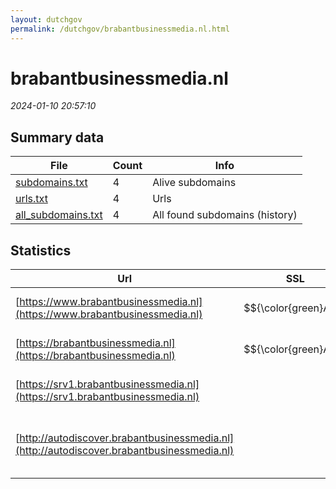 ```yaml
---
layout: dutchgov
permalink: /dutchgov/brabantbusinessmedia.nl.html
---
```



# brabantbusinessmedia.nl
*2024-01-10 20:57:10*
## Summary data


| File       | Count | Info |
|------------|-------|------|
|[subdomains.txt](/data/brabantbusinessmedia.nl/subdomains.txt)|4|Alive subdomains|
|[urls.txt](/data/brabantbusinessmedia.nl/urls.txt)|4|Urls|
|[all_subdomains.txt](/data/brabantbusinessmedia.nl/all_subdomains.txt)|4|All found subdomains (history)|


## Statistics


| Url | SSL | Server | Cookie | HSTS | CSP | XFO | XXP | RP | Tech |Title |
|------------|-------|------|------|------|------|------|------|------|------|------|
|[https://www.brabantbusinessmedia.nl](https://www.brabantbusinessmedia.nl)| $${\color{green}A}$$ |nginx/1.24.0| | | | | | :white_check_mark: |Nginx:1.24.0|301 Moved Perman...|
|[https://brabantbusinessmedia.nl](https://brabantbusinessmedia.nl)| $${\color{green}A}$$ |nginx/1.24.0| | | | | | :white_check_mark: |Nginx:1.24.0|301 Moved Perman...|
|[https://srv1.brabantbusinessmedia.nl](https://srv1.brabantbusinessmedia.nl)| |nginx/1.24.0| | | | | | :white_check_mark: |Nginx:1.24.0|Hostnet: Uw dome...|
|[http://autodiscover.brabantbusinessmedia.nl](http://autodiscover.brabantbusinessmedia.nl)| |Microsoft-IIS/10.0|:white_check_mark: |:white_check_mark: | | :white_check_mark: | :white_check_mark: | :white_check_mark: |IIS:10.0 Microsoft ASP.NET Windows Server||